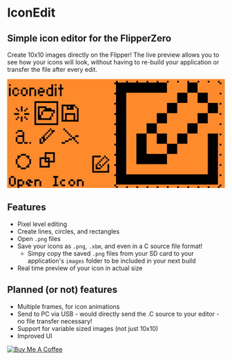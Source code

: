 # IconEdit

## Simple icon editor for the FlipperZero

Create 10x10 images directly on the Flipper! The live preview allows you to see how your icons will look, without having to re-build your application or transfer the file after every edit.

![screenshot_1](screenshots/iconedit_screenshot_1.png)

## Features

* Pixel level editing
* Create lines, circles, and rectangles
* Open `.png` files
* Save your icons as `.png`, `.xbm`, and even in a C source file format!
  * Simpy copy the saved `.png` files from your SD card to your application's `images` folder to be included in your next build
* Real time preview of your icon in actual size

## Planned (or not) features

* Multiple frames, for icon animations
* Send to PC via USB - would directly send the .C source to your editor - no file transfer necessary!
* Support for variable sized images (not just 10x10)
* Improved UI

<a href="https://www.buymeacoffee.com/rdefeo" target="_blank"><img src="https://cdn.buymeacoffee.com/buttons/v2/default-yellow.png" alt="Buy Me A Coffee" style="height: 60px !important;width: 217px !important;" ></a>
